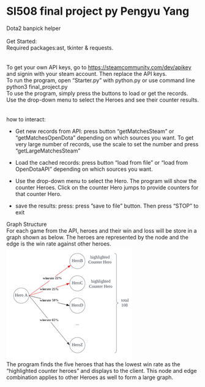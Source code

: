 # SI508 final project py Pengyu Yang<br />
Dota2 banpick helper<br />
<br />
Get Started:<br />
Required packages:ast, tkinter & requests.<br />
<br />
<br />
To get your own API keys, go to https://steamcommunity.com/dev/apikey and signin with your steam account. Then replace the API keys.<br />
To run the program, open “Starter.py” with python.py or use command line python3 final_project.py<br />
To use the program, simply press the buttons to load or get the records. Use the drop-down menu to select the Heroes and see their counter results.<br />
<br />
<br />
how to interact:<br />
- Get new records from API: press button “getMatchesSteam” or “getMatchesOpenDota” depending on which sources you want. To get very large number of records, use the scale to set the number and press “getLargeMatchesSteam”
* Load the cached records: press button “load from file” or “load from OpenDotaAPI” depending on which sources you want.
+ Use the drop-down menu to select the Hero. The program will show the counter Heroes. Click on the counter Hero jumps to provide counters for that counter Hero.
* save the results: press: press ”save to file” button. Then press “STOP” to exit

Graph Structure<br />
For each game from the API, heroes and their win and loss will be store in a graph shown as below. The heroes are represented by the node and the edge is the win rate against other heroes.<br />
![Graph Structure](Picture1.png)<br />
The program finds the five heroes that has the lowest win rate as the “highlighted counter heroes” and displays to the client. This node and edge combination applies to other Heroes as well to form a large graph. 

